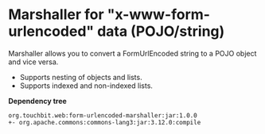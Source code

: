 # Marshaller for "x-www-form-urlencoded" data (POJO/string)

Marshaller allows you to convert a FormUrlEncoded string to a POJO object and vice versa.

- Supports nesting of objects and lists.
- Supports indexed and non-indexed lists.

**Dependency tree**

```text
org.touchbit.web:form-urlencoded-marshaller:jar:1.0.0
+- org.apache.commons:commons-lang3:jar:3.12.0:compile
```
